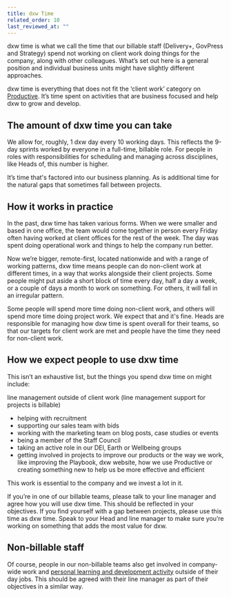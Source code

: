 ```yaml
---
title: dxw Time
related_order: 10
last_reviewed_at: ""
---
```


dxw time is what we call the time that our billable staff (Delivery+, GovPress and Strategy) spend not working on client work doing things for the company, along with other colleagues. What’s set out here is a general position and individual business units might have slightly different approaches.

dxw time is everything that does not fit the ‘client work’ category on [Productive](https://productive.io/apps/). It’s time spent on activities that are business focused and help dxw to grow and develop.

## The amount of dxw time you can take

We allow for, roughly, 1 dxw day every 10 working days. This reflects the 9-day sprints worked by everyone in a full-time, billable role. For people in roles with responsibilities for scheduling and managing across disciplines, like Heads of, this number is higher.

It’s time that's factored into our business planning. As is additional time for the natural gaps that sometimes fall between projects.

## How it works in practice

In the past, dxw time has taken various forms. When we were smaller and based in one office, the team would come together in person every Friday often having worked at client offices for the rest of the week. The day was spent doing operational work and things to help the company run better.

Now we’re bigger, remote-first, located nationwide and with a range of working patterns, dxw time means people can do non-client work at different times, in a way that works alongside their client projects. Some people might put aside a short block of time every day, half a day a week, or a couple of days a month to work on something. For others, it will fall in an irregular pattern.

Some people will spend more time doing non-client work, and others will spend more time doing project work. We expect that and it's fine. Heads are responsible for managing how dxw time is spent overall for their teams, so that our targets for client work are met and people have the time they need for non-client work.

## How we expect people to use dxw time

This isn’t an exhaustive list, but the things you spend dxw time on might include:  

line management outside of client work (line management support for projects is billable)

* helping with recruitment
* supporting our sales team with bids
* working with the marketing team on blog posts, case studies or events
* being a member of the Staff Council
* taking an active role in our DEI, Earth or Wellbeing groups
* getting involved in projects to improve our products or the way we work, like improving the Playbook, dxw website, how we use Productive or creating something new to help us be more effective and efficient

This work is essential to the company and we invest a lot in it.

If you’re in one of our billable teams, please talk to your line manager and agree how you will use dxw time. This should be reflected in your objectives. If you find yourself with a gap between projects, please use this time as dxw time. Speak to your Head and line manager to make sure you’re working on something that adds the most value for dxw.

## Non-billable staff

Of course, people in our non-billable teams also get involved in company-wide work and [personal learning and development activity](staff-handbook/learning-and-development/) outside of their day jobs. This should be agreed with their line manager as part of their objectives in a similar way.
